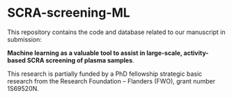 # SCRA-screening-ML

This repository contains the code and database related to our manuscript in submission:

**Machine learning as a valuable tool to assist in large-scale, activity-based SCRA screening of plasma samples**. 

This research is partially funded by a PhD fellowship strategic basic research from the Research Foundation – Flanders (FWO), grant number 1S69520N.

